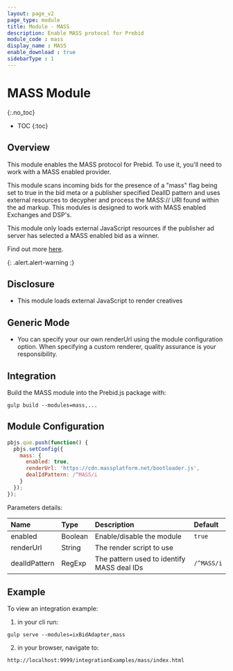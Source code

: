 ```yaml
---
layout: page_v2
page_type: module
title: Module - MASS
description: Enable MASS protocol for Prebid
module_code : mass
display_name : MASS
enable_download : true
sidebarType : 1
---
```


# MASS Module
{:.no_toc}

* TOC
{:toc}

## Overview

This module enables the MASS protocol for Prebid. To use it, you'll need to
work with a MASS enabled provider.

This module scans incoming bids for the presence of a "mass" flag being set to 
true in the bid meta or a publisher specified DealID pattern and uses 
external resources to decypher and process the MASS:// URI found within the ad markup.
This modules is designed to work with MASS enabled Exchanges and DSP's.

This module only loads external JavaScript resources if the publisher ad server has 
selected a MASS enabled bid as a winner. 

Find out more [here](https://massplatform.net).

{: .alert.alert-warning :}
## Disclosure

- This module loads external JavaScript to render creatives

## Generic Mode
- You can specify your our own renderUrl using the module configuration option. When specifying a custom renderer, quality assurance is your responsibility.

## Integration

Build the MASS module into the Prebid.js package with:

```
gulp build --modules=mass,...
```


## Module Configuration

```js
pbjs.que.push(function() {
  pbjs.setConfig({
    mass: {
      enabled: true,
      renderUrl: 'https://cdn.massplatform.net/bootloader.js',
      dealIdPattern: /^MASS/i
    }
  });
});
```

Parameters details:

|Name |Type |Description |Default |
| :------------ | :------------ | :------------ |:------------ |
|enabled | Boolean |Enable/disable the module |`true` |
|renderUrl | String |The render script to use | |
|dealIdPattern | RegExp |The pattern used to identify MASS deal IDs |`/^MASS/i` |

## Example

To view an integration example:
 
1) in your cli run:

```
gulp serve --modules=ixBidAdapter,mass
```

2) in your browser, navigate to:

```
http://localhost:9999/integrationExamples/mass/index.html
```
